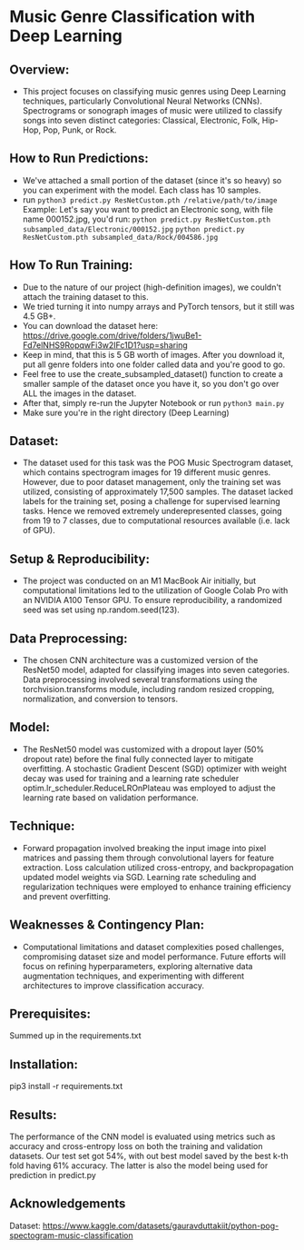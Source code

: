 # Music Genre Classification with Deep Learning

## Overview:
- This project focuses on classifying music genres using Deep Learning techniques, particularly Convolutional Neural Networks (CNNs). Spectrograms or sonograph images of music were utilized to classify songs into seven distinct categories: Classical, Electronic, Folk, Hip-Hop, Pop, Punk, or Rock.

## How to Run Predictions:
- We've attached a small portion of the dataset (since it's so heavy) so you can experiment with the model. Each class has 10 samples.
- run ```python3 predict.py ResNetCustom.pth /relative/path/to/image```
Example:
Let's say you want to predict an Electronic song, with file name 000152.jpg, you'd run:
```python predict.py ResNetCustom.pth subsampled_data/Electronic/000152.jpg```
```python predict.py ResNetCustom.pth subsampled_data/Rock/004586.jpg```


## How To Run Training:
- Due to the nature of our project (high-definition images), we couldn't attach the training dataset to this.
- We tried turning it into numpy arrays and PyTorch tensors, but it still was 4.5 GB+.
- You can download the dataset here: https://drive.google.com/drive/folders/1jwuBe1-Fd7elNHS9RopqwFi3w2IFc1D1?usp=sharing
- Keep in mind, that this is 5 GB worth of images. After you download it, put all genre folders
into one folder called data and you're good to go.
- Feel free to use the create_subsampled_dataset() function to create a smaller sample of the dataset once you have it, so you don't go over ALL the images in the dataset.
- After that, simply re-run the Jupyter Notebook or run ```python3 main.py```
- Make sure you're in the right directory (Deep Learning)

## Dataset:
- The dataset used for this task was the POG Music Spectrogram dataset, which contains spectrogram images for 19 different music genres. However, due to poor dataset management, only the training set was utilized, consisting of approximately 17,500 samples. The dataset lacked labels for the training set, posing a challenge for supervised learning tasks. Hence we removed extremely underepresented classes, going from 19 to 7 classes, due to computational resources available (i.e. lack of GPU).

## Setup & Reproducibility:
- The project was conducted on an M1 MacBook Air initially, but computational limitations led to the utilization of Google Colab Pro with an NVIDIA A100 Tensor GPU. To ensure reproducibility, a randomized seed was set using np.random.seed(123).

## Data Preprocessing:
- The chosen CNN architecture was a customized version of the ResNet50 model, adapted for classifying images into seven categories. Data preprocessing involved several transformations using the torchvision.transforms module, including random resized cropping, normalization, and conversion to tensors.

## Model:
- The ResNet50 model was customized with a dropout layer (50% dropout rate) before the final fully connected layer to mitigate overfitting. A stochastic Gradient Descent (SGD) optimizer with weight decay was used for training and a learning rate scheduler optim.lr_scheduler.ReduceLROnPlateau was employed to adjust the learning rate based on validation performance.

## Technique:
- Forward propagation involved breaking the input image into pixel matrices and passing them through convolutional layers for feature extraction. Loss calculation utilized cross-entropy, and backpropagation updated model weights via SGD. Learning rate scheduling and regularization techniques were employed to enhance training efficiency and prevent overfitting.

## Weaknesses & Contingency Plan:
- Computational limitations and dataset complexities posed challenges, compromising dataset size and model performance. Future efforts will focus on refining hyperparameters, exploring alternative data augmentation techniques, and experimenting with different architectures to improve classification accuracy.

## Prerequisites:
Summed up in the requirements.txt

## Installation:
pip3 install -r requirements.txt

## Results:
The performance of the CNN model is evaluated using metrics such as accuracy and cross-entropy loss on both the training and validation datasets. Our test set got 54%, with out best model saved by the best k-th fold having 61% accuracy. The latter is also the model being used for prediction in predict.py

## Acknowledgements
Dataset: https://www.kaggle.com/datasets/gauravduttakiit/python-pog-spectogram-music-classification
